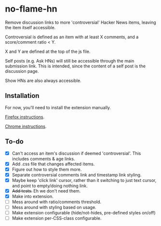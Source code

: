 # no-flame-hn
Remove discussion links to more 'controversial' Hacker News items, leaving the item itself accessible.

Controversial is defined as an item with at least X comments, and a score/comment ratio < Y. 

X and Y are defined at the top of the js file.

Self posts (e.g. Ask HNs) will still be accessible through the main submission link. This is intended, since the content of a self post is the discussion page. 

Show HNs are also always accessible.

## Installation

For now, you'll need to install the extension manually.

[Firefox instructions](https://extensionworkshop.com/documentation/develop/temporary-installation-in-firefox/).

[Chrome instructions](https://superuser.com/questions/247651/how-does-one-install-an-extension-for-chrome-browser-from-the-local-file-system).



## To-do

- [x] Can't access an item's discussion if deemed 'controversial'. This includes comments & age links.
- [x] Add .css file that changes affected items.
- [x] Figure out how to style them more.
- [x] Separate controversial comments link and timestamp link styling.
- [x] Maybe keep 'click link' cursor, rather than it switching to just text cursor, and point to empty/doing nothing link.
- [x] ~~Add tests.~~ Eh we don't need them.
- [x] Make into extension.
- [ ] Mess around with ratio/comments threshold. 
- [ ] Mess around with styling based on usage.
- [ ] Make extension configurable (hide/not-hides, pre-defined styles on/off)
- [ ] Make extension per-CSS-class configurable.
